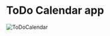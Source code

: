# ToDo Calendar app


![ToDoCalendar](https://github.com/mholodniuk/ToDoCalendar/assets/77827442/ecf9c16c-43c0-4fd1-94f4-713a046d2aa4)
